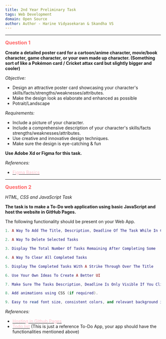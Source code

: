 ```yaml
---
title: 2nd Year Preliminary Task
tags: Web Development
domain: Open Source
author: Author - Harine Vidyasekaran & Skandha VS
---
```

<hr>

**<span style="color: #FF6363; font-size: 1rem;">Question 1</span>**

**Create a detailed poster card for a cartoon/anime character, movie/book character, game character, or your own made up character.
(Something sort of like a Pokémon card / Cricket attax card but slightly bigger and cooler)**

_Objective:_
- Design an attractive poster card showcasing your character's skills/facts/strengths/weaknesses/attributes.
- Make the design look as elaborate and enhanced as possible
- Potrait/Landscape

_Requirements:_
- Include a picture of your character.
- Include a comprehensive description of your character's skills/facts strengths/weaknesses/attributes.
- Use creative and innovative design techniques.
- Make sure the design is eye-catching & fun

**Use Adobe Xd or Figma for this task.**

_References:_
- [<span style="color: #FFC0CB;">Figma Basics</span>](https://www.youtube.com/watch?v=FTFaQWZBqQ8&pp=ygUOZmlnbWEgdHV0b3JpYWw%3D)
<hr>

**<span style="color: #FF6363; font-size: 1rem;">Question 2</span>**

_HTML, CSS and JavaScript Task_

**The task is to make a To-Do web application using basic JavaScript and host the website in GitHub Pages.**

The following functionality should be present on your Web App.

```lua
1. A Way To Add The Title, Description, Deadline Of The Task While In Creating A New Task

2. A Way To Delete Selected Tasks

3. Display The Total Number Of Tasks Remaining After Completing Some

4. A Way To Clear All Completed Tasks

5. Display The Completed Tasks With A Strike Through Over The Title

6. Use Your Own Ideas To Create A Better UI

7. Make Sure The Tasks Description, Deadline Is Only Visible If You Click That Particular Task! Otherwise, It Should Be Hidden.

8. Add animations using CSS (if required).

9. Easy to read font size, consistent colors, and relevant background image are required.
```
_References:_
- [<span style="color: #FFC0CB;">Hosting in Github Pages</span>](https://www.youtube.com/watch?v=OltY8JIaP-4)
- [<span style="color: #FFC0CB;">Todo list</span>](https://www.youtube.com/watch?v=cOUNOi297Mw)
(This is just a reference To-Do App, your app should have the functionalities mentioned above)

